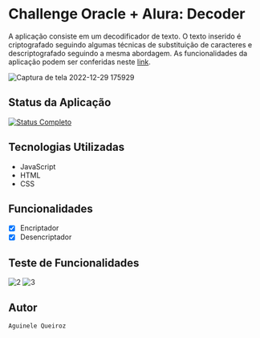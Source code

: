 # Challenge Oracle + Alura: Decoder
A aplicação consiste em um decodificador de texto. O texto inserido é criptografado seguindo algumas técnicas de substituição de caracteres e descriptografado seguindo a mesma abordagem. As funcionalidades da aplicação podem ser conferidas neste [link](https://aguinelequeiroz.github.io/Challenge-Oracle-One-Decoder/).

![Captura de tela 2022-12-29 175929](https://user-images.githubusercontent.com/66737248/210010755-1fa26190-4997-4dc6-8273-6167f3c20ca4.png)


## Status da Aplicação
[![Status Completo](https://img.shields.io/badge/STATUS-COMPLETO-green?style=for-the-badge)](https://jupyter.org/try)


## Tecnologias Utilizadas

* JavaScript
* HTML
* CSS

## Funcionalidades

- [x] Encriptador
- [x] Desencriptador

## Teste de Funcionalidades
![2](https://user-images.githubusercontent.com/66737248/210010765-6529a188-7134-4de6-b2a5-a7a527004975.png)
![3](https://user-images.githubusercontent.com/66737248/210010769-3f470019-ce48-42b6-8ba8-963fffb9622c.png)

## Autor
```
Aguinele Queiroz
```
